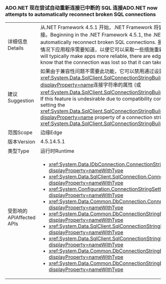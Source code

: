 ### <a name="adonet-now-attempts-to-automatically-reconnect-broken-sql-connections"></a><span data-ttu-id="31b85-101">ADO.NET 现在尝试自动重新连接已中断的 SQL 连接</span><span class="sxs-lookup"><span data-stu-id="31b85-101">ADO.NET now attempts to automatically reconnect broken SQL connections</span></span>

|   |   |
|---|---|
|<span data-ttu-id="31b85-102">详细信息</span><span class="sxs-lookup"><span data-stu-id="31b85-102">Details</span></span>|<span data-ttu-id="31b85-103">从.NET Framework 4.5.1 开始，.NET Framework 将尝试自动重新连接已中断的 SQL 连接。</span><span class="sxs-lookup"><span data-stu-id="31b85-103">Beginning in the .NET Framework 4.5.1, the .NET Framework will attempt to automatically reconnect broken SQL connections.</span></span> <span data-ttu-id="31b85-104">虽然这通常将使应用程序更可靠，边缘情况下应用程序需要知道，以便它可以采取一些措施重新连接的连接已丢失。</span><span class="sxs-lookup"><span data-stu-id="31b85-104">Although this will typically make apps more reliable, there are edge cases in which an app needs to know that the connection was lost so that it can take some action upon reconnection.</span></span>|
|<span data-ttu-id="31b85-105">建议</span><span class="sxs-lookup"><span data-stu-id="31b85-105">Suggestion</span></span>|<span data-ttu-id="31b85-106">如果由于兼容性问题不需要此功能，它可以禁用通过设置<xref:System.Data.SqlClient.SqlConnectionStringBuilder.ConnectRetryCount?displayProperty=name>连接字符串的属性 (或<xref:System.Data.SqlClient.SqlConnectionStringBuilder?displayProperty=name>) 为 0。</span><span class="sxs-lookup"><span data-stu-id="31b85-106">If this feature is undesirable due to compatibility concerns, it can be disabled by setting the <xref:System.Data.SqlClient.SqlConnectionStringBuilder.ConnectRetryCount?displayProperty=name> property of a connection string (or <xref:System.Data.SqlClient.SqlConnectionStringBuilder?displayProperty=name>) to 0.</span></span>|
|<span data-ttu-id="31b85-107">范围</span><span class="sxs-lookup"><span data-stu-id="31b85-107">Scope</span></span>|<span data-ttu-id="31b85-108">边缘</span><span class="sxs-lookup"><span data-stu-id="31b85-108">Edge</span></span>|
|<span data-ttu-id="31b85-109">版本</span><span class="sxs-lookup"><span data-stu-id="31b85-109">Version</span></span>|<span data-ttu-id="31b85-110">4.5.1</span><span class="sxs-lookup"><span data-stu-id="31b85-110">4.5.1</span></span>|
|<span data-ttu-id="31b85-111">类型</span><span class="sxs-lookup"><span data-stu-id="31b85-111">Type</span></span>|<span data-ttu-id="31b85-112">运行时</span><span class="sxs-lookup"><span data-stu-id="31b85-112">Runtime</span></span>|
|<span data-ttu-id="31b85-113">受影响的 API</span><span class="sxs-lookup"><span data-stu-id="31b85-113">Affected APIs</span></span>|<ul><li><xref:System.Data.IDbConnection.ConnectionString?displayProperty=nameWithType></li><li><xref:System.Data.SqlClient.SqlConnection.ConnectionString?displayProperty=nameWithType></li><li><xref:System.Configuration.ConnectionStringSettings.ConnectionString?displayProperty=nameWithType></li><li><xref:System.Data.Common.DbConnection.ConnectionString?displayProperty=nameWithType></li><li><xref:System.Data.Common.DbConnectionStringBuilder.ConnectionString?displayProperty=nameWithType></li><li><xref:System.Data.SqlClient.SqlConnectionStringBuilder.%23ctor?displayProperty=nameWithType></li><li><xref:System.Data.SqlClient.SqlConnectionStringBuilder.%23ctor(System.String)?displayProperty=nameWithType></li><li><xref:System.Data.Common.DbConnectionStringBuilder.%23ctor?displayProperty=nameWithType></li><li><xref:System.Data.Common.DbConnectionStringBuilder.%23ctor(System.Boolean)?displayProperty=nameWithType></li></ul>|

